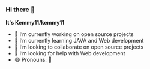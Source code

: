 ### Hi there 👋


**It's Kemmy11/kemmy11** 

- 🔭 I’m currently working on open source projects 
- 🌱 I’m currently learning JAVA and Web development 
- 👯 I’m looking to collaborate on open source projects 
- 🤔 I’m looking for help with Web development 
- 😄 Pronouns: 💃

